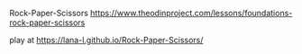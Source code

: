 Rock-Paper-Scissors
https://www.theodinproject.com/lessons/foundations-rock-paper-scissors

play at https://lana-l.github.io/Rock-Paper-Scissors/
